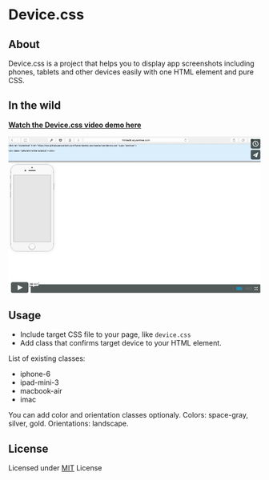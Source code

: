 # Device.css

## About
Device.css is a project that helps you to display app screenshots including phones, tablets and other devices easily with one HTML element and pure CSS.

## In the wild

**[Watch the Device.css video demo here](https://vimeo.com/129261286)**  

<a href="https://vimeo.com/129261286">![device.css vimeo image](docs/videopreview.png)</a>

## Usage
* Include target CSS file to your page, like `device.css`
* Add class that confirms target device to your HTML element.
 
List of existing classes:

* iphone-6
* ipad-mini-3
* macbook-air
* imac
 
You can add color and orientation classes optionaly. Colors: space-gray, silver, gold. Orientations: landscape.


## License
Licensed under [MIT](http://opensource.org/licenses/MIT) License
